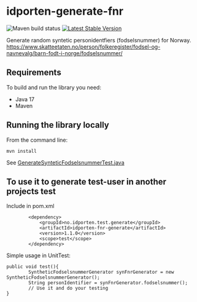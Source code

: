 # idporten-generate-fnr

![Maven build status](https://github.com/felleslosninger/idporten-generate-fnr/actions/workflows/call-maventests.yml/badge.svg)
[![Latest Stable Version](https://img.shields.io/github/v/release/felleslosninger/idporten-generate-fnr?display_name=tag)](https://github.com/felleslosninger/idporten-generate-fnr/releases)

Generate random syntetic personidentfiers (fodselsnummer) for Norway.
https://www.skatteetaten.no/person/folkeregister/fodsel-og-navnevalg/barn-fodt-i-norge/fodselsnummer/

## Requirements
To build and run the library you need:

* Java 17
* Maven

## Running the library locally

From the command line: 
```
mvn install
```
See [GenerateSynteticFodselsnummerTest.java](/src/test/java/no/idporten/test/generate/fnr/GenerateSynteticFodselsnummerTest.java)

## To use it to generate test-user in another projects test

Include in pom.xml
```
        <dependency>
            <groupId>no.idporten.test.generate</groupId>
            <artifactId>idporten-fnr-generate</artifactId>
            <version>1.1.0</version>
            <scope>test</scope>
        </dependency>
```
Simple usage in UnitTest:
```
public void test(){
        SyntheticFodselsnummerGenerator synFnrGenerator = new SyntheticFodselsnummerGenerator();
        String personIdentifier = synFnrGenerator.fodselsnummer();
        // Use it and do your testing
}
```
